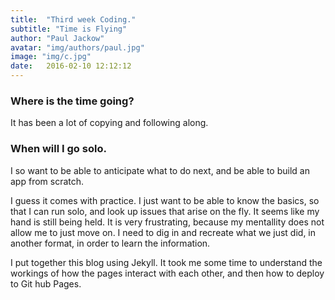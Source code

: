 ```yaml
---
title:  "Third week Coding."
subtitle: "Time is Flying"
author: "Paul Jackow"
avatar: "img/authors/paul.jpg"
image: "img/c.jpg"
date:   2016-02-10 12:12:12
---
```


### Where is the time going?
It has been a lot of copying and following along.

### When will I go solo.
I so want to be able to anticipate what to do next, and be able to build an app from scratch.

I guess it comes with practice. I just want to be able to know the basics, so that I can run solo, and look up issues that arise on the fly. It seems like my hand is still being held. It is very frustrating, because my mentallity does not allow me to just move on. I need to dig in and recreate what we just did, in another format, in order to learn the information. 

I put together this blog using Jekyll. It took me some time to understand the workings of how the pages interact with each other, and then how to deploy to Git hub Pages.